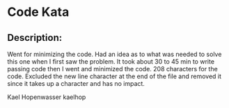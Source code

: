 # Code Kata

## Description:

Went for minimizing the code. Had an idea as to what was needed to solve this one when I first saw the problem. It took about 30 to 45 min to write passing code then I went and minimized the code. 208 characters for the code. Excluded the new line character at the end of the file and removed it since it takes up a character and has no impact.

Kael Hopenwasser
kaelhop